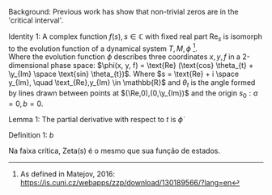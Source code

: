 Background: Previous work has show that non-trivial zeros are in the 'critical interval'.  

Identity 1: A complex function $f(s), s \in \mathbb{C}$ with fixed real part $\text{Re}_{s}$ is isomorph to the evolution function of a dynamical system $T,M,\phi$ [^1].  
Where the evolution function $\phi$ describes three coordinates $x, y, f$ in a 2-dimensional phase space: $\phi(x, y, f) = \text{Re} (\text{cos} \theta_{t} + \y_{Im} \space \text{sin} \theta_{t})$.   Where $s = \text{Re} + i \space y_{Im}, \quad  \text_{Re},y_{Im} \in \mathbb{R}$ and $\theta_{t}$ is the angle formed by lines drawn between points at $(\Re,0),(0,\y_{Im})$ and the origin $s_{0}: a=0 , b=0$.  

Lemma 1: The partial derivative with respect to $t$ is $\dot{\phi}$




[^1]: As defined in Matejov, 2016:  https://is.cuni.cz/webapps/zzp/download/130189566/?lang=en  



Definition 1:  $b$ 

Na faixa crítica, Zeta(s) é o mesmo que sua função de estados.